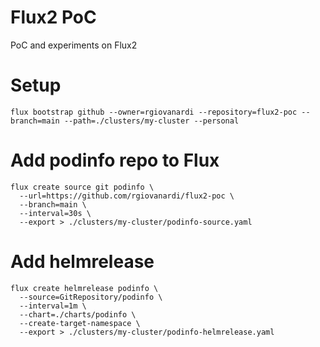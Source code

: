 # Flux2 PoC
PoC and experiments on Flux2

# Setup
```
flux bootstrap github --owner=rgiovanardi --repository=flux2-poc --branch=main --path=./clusters/my-cluster --personal
```

# Add podinfo repo to Flux
```
flux create source git podinfo \
  --url=https://github.com/rgiovanardi/flux2-poc \
  --branch=main \
  --interval=30s \
  --export > ./clusters/my-cluster/podinfo-source.yaml
```

# Add helmrelease
```
flux create helmrelease podinfo \
  --source=GitRepository/podinfo \
  --interval=1m \
  --chart=./charts/podinfo \
  --create-target-namespace \
  --export > ./clusters/my-cluster/podinfo-helmrelease.yaml
```
